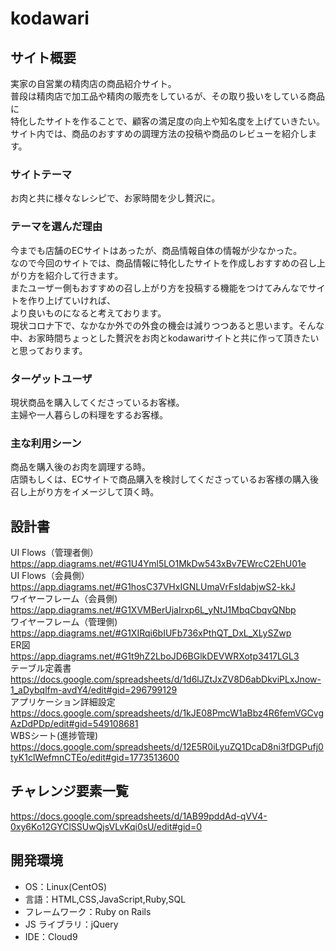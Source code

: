 # kodawari

## サイト概要

実家の自営業の精肉店の商品紹介サイト。  
普段は精肉店で加工品や精肉の販売をしているが、その取り扱いをしている商品に  
特化したサイトを作ることで、顧客の満足度の向上や知名度を上げていきたい。  
サイト内では、商品のおすすめの調理方法の投稿や商品のレビューを紹介します。

### サイトテーマ

お肉と共に様々なレシピで、お家時間を少し贅沢に。

### テーマを選んだ理由

今までも店舗のECサイトはあったが、商品情報自体の情報が少なかった。<br>
なので今回のサイトでは、商品情報に特化したサイトを作成しおすすめの召し上がり方を紹介して行きます。<br>
またユーザー側もおすすめの召し上がり方を投稿する機能をつけてみんなでサイトを作り上げていければ、<br>より良いものになると考えております。<br>
現状コロナ下で、なかなか外での外食の機会は減りつつあると思います。そんな中、お家時間ちょっとした贅沢をお肉とkodawariサイトと共に作って頂きたいと思っております。

### ターゲットユーザ

現状商品を購入してくださっているお客様。  
主婦や一人暮らしの料理をするお客様。

### 主な利用シーン

商品を購入後のお肉を調理する時。  
店頭もしくは、ECサイトで商品購入を検討してくださっているお客様の購入後召し上がり方をイメージして頂く時。

## 設計書

UI Flows（管理者側）https://app.diagrams.net/#G1U4Yml5LO1MkDw543xBv7EWrcC2EhU01e<br>
UI Flows（会員側）　https://app.diagrams.net/#G1hosC37VHxIGNLUmaVrFsIdabjwS2-kkJ<br>
ワイヤーフレーム（会員側) https://app.diagrams.net/#G1XVMBerUjaIrxp6L_yNtJ1MbqCbqvQNbp<br>
ワイヤーフレーム（管理側)　https://app.diagrams.net/#G1XIRqi6bIUFb736xPthQT_DxL_XLySZwp<br>
ER図　https://app.diagrams.net/#G1t9hZ2LboJD6BGlkDEVWRXotp3417LGL3<br>
テーブル定義書　https://docs.google.com/spreadsheets/d/1d6lJZtJxZV8D6abDkviPLxJnow-1_aDybqlfm-avdY4/edit#gid=296799129<br>
アプリケーション詳細設定　https://docs.google.com/spreadsheets/d/1kJE08PmcW1aBbz4R6femVGCvgAzDdPDp/edit#gid=549108681<br>
WBSシート(進捗管理)　https://docs.google.com/spreadsheets/d/12E5R0iLyuZQ1DcaD8ni3fDGPufj0tyK1clWefmnCTEo/edit#gid=1773513600

## チャレンジ要素一覧

<https://docs.google.com/spreadsheets/d/1AB99pddAd-qVV4-0xy6Ko12GYClSSUwQjsVLvKqi0sU/edit#gid=0>

## 開発環境

- OS：Linux(CentOS)
- 言語：HTML,CSS,JavaScript,Ruby,SQL
- フレームワーク：Ruby on Rails
- JS ライブラリ：jQuery
- IDE：Cloud9


